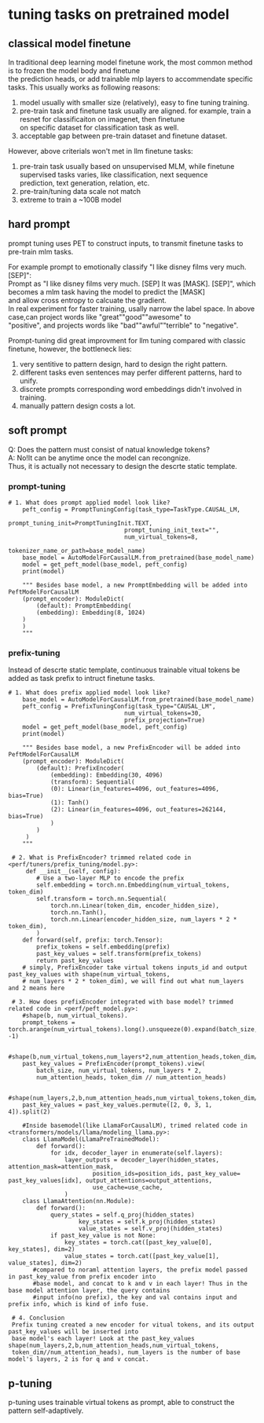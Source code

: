 # tuning tasks on pretrained model 

## classical model finetune
In traditional deep learning model finetune work, the most common method is to frozen the model body and finetune  
the prediction heads, or add trainable mlp layers to accommendate specific tasks. This usually works as following reasons:  
1) model usually with smaller size (relatively), easy to fine tuning training.  
2) pre-train task and finetune task usually are aligned. for example, train a resnet for classificaiton on imagenet, then finetune  
	on specific dataset for classification task as well.  
3) acceptable gap between pre-train dataset and finetune dataset.  

However, above criterials won't met in llm finetune tasks:   
1) pre-train task usually based on unsupervised MLM, while finetune supervised tasks varies, like classification, next sequence  
	prediction, text generation, relation, etc.  
2) pre-train/tuning data scale not match  
3) extreme to train a ~100B model  


## hard prompt
prompt tuning uses PET to construct inputs, to transmit finetune tasks to pre-train mlm tasks.  

For example prompt to emotionally classify "I like disney films very much. [SEP]":  
Prompt as "I like disney films very much. [SEP] It was [MASK]. [SEP]", which becomes a mlm task having the model to predict the [MASK]  
and allow cross entropy to calcuate the gradient.  
In real experiment for faster training, usally narrow the label space. In above case,can project words like "great""good""awesome" to  
"positive", and projects words like "bad""awful""terrible" to "negative".  

Prompt-tuning did great improvment for llm tuning compared with classic finetune, however, the bottleneck lies:  
1) very sentitive to pattern design, hard to design the right pattern.  
2) different tasks even sentences may perfer different patterns, hard to unify.  
3) discrete prompts corresponding word embeddings didn't involved in training.
4) manually pattern design costs a lot.

## soft prompt
Q: Does the pattern must consist of natual knowledge tokens?  
A: No!It can be anytime once the model can recongnize.  
Thus, it is actually not necessary to design the descrte static template.

### prompt-tuning
    # 1. What does prompt applied model look like?
    	peft_config = PromptTuningConfig(task_type=TaskType.CAUSAL_LM,
                                     prompt_tuning_init=PromptTuningInit.TEXT,
                                     prompt_tuning_init_text="",
                                     num_virtual_tokens=8,
                                     tokenizer_name_or_path=base_model_name)
    	base_model = AutoModelForCausalLM.from_pretrained(base_model_name)
    	model = get_peft_model(base_model, peft_config)
    	print(model)

    	""" Besides base model, a new PromptEmbedding will be added into PeftModelForCausalLM
     	(prompt_encoder): ModuleDict(
      		(default): PromptEmbedding(
			(embedding): Embedding(8, 1024)
   		)
     	)
    	"""




### prefix-tuning
Instead of descrte static template, continuous trainable vitual tokens be added as task prefix to intruct finetune tasks.

    # 1. What does prefix applied model look like?
    	base_model = AutoModelForCausalLM.from_pretrained(base_model_name)
    	peft_config = PrefixTuningConfig(task_type="CAUSAL_LM", 
                                     num_virtual_tokens=30,
                                     prefix_projection=True)
    	model = get_peft_model(base_model, peft_config)
    	print(model)
    
    	""" Besides base model, a new PrefixEncoder will be added into PeftModelForCausalLM
    	(prompt_encoder): ModuleDict(
    		(default): PrefixEncoder(
      			(embedding): Embedding(30, 4096)
      			(transform): Sequential(
        		(0): Linear(in_features=4096, out_features=4096, bias=True)
        		(1): Tanh()
        		(2): Linear(in_features=4096, out_features=262144, bias=True)
      			)		
    		)
	     )
     	"""

     # 2. What is PrefixEncoder? trimmed related code in <perf/tuners/prefix_tuning/model.py>:
    	 def __init__(self, config):
            # Use a two-layer MLP to encode the prefix
            self.embedding = torch.nn.Embedding(num_virtual_tokens, token_dim)
            self.transform = torch.nn.Sequential(
                torch.nn.Linear(token_dim, encoder_hidden_size),
                torch.nn.Tanh(),
                torch.nn.Linear(encoder_hidden_size, num_layers * 2 * token_dim),
            )
     	def forward(self, prefix: torch.Tensor):
            prefix_tokens = self.embedding(prefix)
            past_key_values = self.transform(prefix_tokens)
     	    return past_key_values
     	# simply, PrefixEncoder take virtual tokens inputs_id and output past_key_values with shape(num_virtual_tokens,
     	# num_layers * 2 * token_dim), we will find out what num_layers and 2 means here 

     # 3. How does prefixEncoder integrated with base model? trimmed related code in <perf/peft_model.py>:
	 	#shape(b, num_virtual_tokens).
      	prompt_tokens = torch.arange(num_virtual_tokens).long().unsqueeze(0).expand(batch_size, -1)

 		#shape(b,num_virtual_tokens,num_layers*2,num_attention_heads,token_dim//num_attention_heads)
 		past_key_values = PrefixEncoder(prompt_tokens).view(
 			batch_size, num_virtual_tokens, num_layers * 2,
			num_attention_heads, token_dim // num_attention_heads)
  
		#shape(num_layers,2,b,num_attention_heads,num_virtual_tokens,token_dim//num_attention_heads)
 		past_key_values = past_key_values.permute([2, 0, 3, 1, 4]).split(2)
 
    	#Inside basemodel(like LlamaForCausalLM), trimed related code in <transformers/models/llama/modeling_llama.py>:
		class LlamaModel(LlamaPreTrainedModel):
 			def forward():
				for idx, decoder_layer in enumerate(self.layers):
					layer_outputs = decoder_layer(hidden_states, attention_mask=attention_mask, 
							position_ids=position_ids, past_key_value= past_key_values[idx], output_attentions=output_attentions, 
	   						use_cache=use_cache, 
            		) 
		class LlamaAttention(nn.Module):
			def forward():
  				query_states = self.q_proj(hidden_states) 
            			key_states = self.k_proj(hidden_states) 
            			value_states = self.v_proj(hidden_states) 
  				if past_key_value is not None: 
            		key_states = torch.cat([past_key_value[0], key_states], dim=2) 
            		value_states = torch.cat([past_key_value[1], value_states], dim=2) 
	       #compared to noraml attention layers, the prefix model passed in past_key_value from prefix encoder into
	       #base model, and concat to k and v in each layer! Thus in the base model attention layer, the query contains
	       #input info(no prefix), the key and val contains input and prefix info, which is kind of info fuse.

     # 4. Conclusion
     Prefix tuning created a new encoder for vitual tokens, and its output past_key_values will be inserted into
	 base model's each layer! Look at the past_key_values shape(num_layers,2,b,num_attention_heads,num_virtual_tokens,
     token_dim//num_attention_heads), num_layers is the number of base model's layers, 2 is for q and v concat.
  

	

## p-tuning


p-tuning uses trainable virtual tokens as prompt, able to construct the pattern self-adaptively.




   
